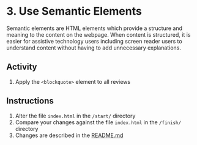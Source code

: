 # 3. Use Semantic Elements
Semantic elements are HTML elements which provide a structure and meaning to the content on the webpage. When content is structured, it is easier for assistive technology users including screen reader users to understand content without having to add unnecessary explanations.

## Activity
1. Apply the `<blockquote>` element to all reviews

## Instructions
1. Alter the file `index.html` in the `/start/` directory
1. Compare your changes against the file `index.html` in the `/finish/` directory
1. Changes are described in the [README.md](finish/README.md)
